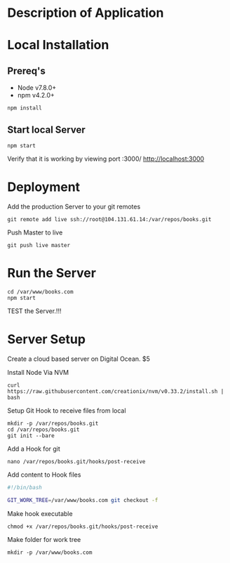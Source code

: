 # Description of Application


# Local Installation


## Prereq's
* Node v7.8.0+
* npm  v4.2.0+

```
npm install
```

## Start local Server
```
npm start
```

Verify that it is working by viewing port :3000/
[http://localhost:3000](http://localhost:3000)
# Deployment

Add the production Server to your git remotes

```
git remote add live ssh://root@104.131.61.14:/var/repos/books.git
```

Push Master to live

```
git push live master
```

# Run the Server
```
cd /var/www/books.com
npm start
```

TEST the Server.!!!

# Server Setup

Create a cloud based server on Digital Ocean. $5

Install Node Via NVM

```shell
curl https://raw.githubusercontent.com/creationix/nvm/v0.33.2/install.sh | bash
```

Setup Git Hook to receive files from local

```shell
mkdir -p /var/repos/books.git
cd /var/repos/books.git
git init --bare
```

Add a Hook for git
```shell
nano /var/repos/books.git/hooks/post-receive
```

Add content to Hook files
```bash
#!/bin/bash

GIT_WORK_TREE=/var/www/books.com git checkout -f
```

Make hook executable
```
chmod +x /var/repos/books.git/hooks/post-receive
```

Make folder for work tree
```
mkdir -p /var/www/books.com
```

##
